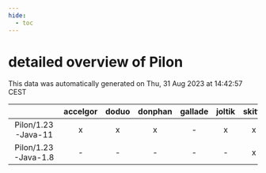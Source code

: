 ```yaml
---
hide:
  - toc
---
```


detailed overview of Pilon
==========================


This data was automatically generated on Thu, 31 Aug 2023 at 14:42:57 CEST  

| |accelgor|doduo|donphan|gallade|joltik|skitty|swalot|victini|
| :---: | :---: | :---: | :---: | :---: | :---: | :---: | :---: | :---: |
|Pilon/1.23-Java-11|x|x|x|-|x|x|x|x|
|Pilon/1.23-Java-1.8|-|-|-|-|-|x|-|x|
